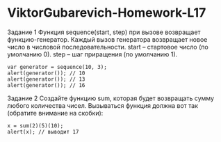 # ViktorGubarevich-Homework-L17

Задание 1
Функция sequence(start, step) при вызове возвращает функцию-генератор. Каждый вызов генератора возвращает новое число в числовой последовательности. start – стартовое число (по умолчанию 0). step – шаг приращения (по умолчанию 1).

    var generator = sequence(10, 3);
    alert(generator()); // 10
    alert(generator()); // 13
    alert(generator()); // 16

Задание 2
Создайте функцию sum, которая будет возвращать сумму любого количества чисел. Вызываться функция должна вот так (обратите внимание на скобки):

    x = sum(2)(5)(10);
    alert(x); // выводит 17

